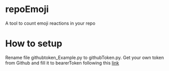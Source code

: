 # repoEmoji
A tool to count emoji reactions in your repo

# How to setup
Rename file githubtoken_Example.py to githubToken.py. Get your own token from Github and fill it to bearerToken following this [link](https://help.github.com/articles/creating-a-personal-access-token-for-the-command-line/)
